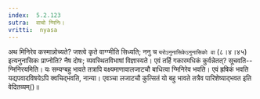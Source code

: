 ```yaml
---
index:  5.2.123
sutra:  वाचो ग्मिनिः।
vritti:  nyasa
---
```


अथ मिनिरेव कस्मान्नोच्यते? जश्त्वे कृते वाग्ग्मीति सिध्यति; ननु च `यरोऽनुनासिकेऽनुनासिको वा` (८।४।४५) इत्यनुनासिकः प्राप्नोति? नैष दोषः; व्यवस्थितविभाषां विज्ञास्यते। एवं तर्हि गकारमधिकं कुर्वन्नेतत्? सूचवति--ग्मिनिरयमिति। 
यः सम्यग्बहु भावते तत्रापि वक्ष्यमाणावालजाटचौ बाधित्वा ग्मिनिरेव भवति। एवं ह्रषिकं भवति यद्यपवादविषयेऽपि क्वचिद्भवति, नान्या। एवञ्चा लजाटचौ कुत्सितं यो बहु भावते तत्रैव पारिशेष्याद्भवत इति वेदितव्यम्()॥
